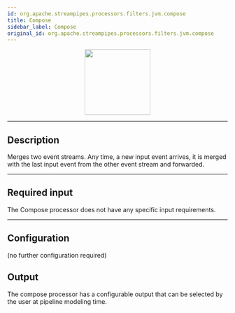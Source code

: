 ```yaml
---
id: org.apache.streampipes.processors.filters.jvm.compose
title: Compose
sidebar_label: Compose
original_id: org.apache.streampipes.processors.filters.jvm.compose
---
```


<!--
  ~ Licensed to the Apache Software Foundation (ASF) under one or more
  ~ contributor license agreements.  See the NOTICE file distributed with
  ~ this work for additional information regarding copyright ownership.
  ~ The ASF licenses this file to You under the Apache License, Version 2.0
  ~ (the "License"); you may not use this file except in compliance with
  ~ the License.  You may obtain a copy of the License at
  ~
  ~    http://www.apache.org/licenses/LICENSE-2.0
  ~
  ~ Unless required by applicable law or agreed to in writing, software
  ~ distributed under the License is distributed on an "AS IS" BASIS,
  ~ WITHOUT WARRANTIES OR CONDITIONS OF ANY KIND, either express or implied.
  ~ See the License for the specific language governing permissions and
  ~ limitations under the License.
  ~
  -->



<p align="center"> 
    <img src="/img/pipeline-elements/org.apache.streampipes.processors.filters.jvm.compose/icon.png" width="150px;" class="pe-image-documentation"/>
</p>

***

## Description

Merges two event streams. Any time, a new input event arrives, it is merged with the last input event from the other 
event stream and forwarded.

***

## Required input
The Compose processor does not have any specific input requirements.

***

## Configuration

(no further configuration required)

## Output
The compose processor has a configurable output that can be selected by the user at pipeline modeling time.
